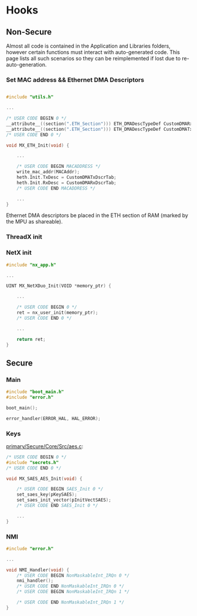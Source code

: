 # Hooks

## Non-Secure

Almost all code is contained in the Application and Libraries folders, however certain functions must interact with auto-generated code. This page lists all such scenarios so they can be reimplemented if lost due to re-auto-generation. 

### Set MAC address && Ethernet DMA Descriptors

```C

#include "utils.h"

...

/* USER CODE BEGIN 0 */
__attribute__((section(".ETH_Section"))) ETH_DMADescTypeDef CustomDMARxDscrTab[ETH_RX_DESC_CNT]; /* Ethernet Rx DMA Descriptors */
__attribute__((section(".ETH_Section"))) ETH_DMADescTypeDef CustomDMATxDscrTab[ETH_TX_DESC_CNT]; /* Ethernet Tx DMA Descriptors */
/* USER CODE END 0 */

void MX_ETH_Init(void) {

    ...

    /* USER CODE BEGIN MACADDRESS */
    write_mac_addr(MACAddr);
    heth.Init.TxDesc = CustomDMATxDscrTab;
    heth.Init.RxDesc = CustomDMARxDscrTab;
    /* USER CODE END MACADDRESS */

    ...
}
```

Ethernet DMA descriptors be placed in the ETH section of RAM (marked by the MPU as shareable).

### ThreadX init

### NetX init

```C
#include "nx_app.h"

...

UINT MX_NetXDuo_Init(VOID *memory_ptr) {

    ...

    /* USER CODE BEGIN 0 */
    ret = nx_user_init(memory_ptr);
    /* USER CODE END 0 */

    ...

    return ret;
}
```

## Secure

### Main

```C
#include "boot_main.h"
#include "error.h"

boot_main();

error_handler(ERROR_HAL, HAL_ERROR);
```

### Keys

[primary/Secure/Core/Src/aes.c](primary/Secure/Core/Src/aes.c):

```C
/* USER CODE BEGIN 0 */
#include "secrets.h"
/* USER CODE END 0 */

void MX_SAES_AES_Init(void) {

    /* USER CODE BEGIN SAES_Init 0 */
    set_saes_key(pKeySAES);
    set_saes_init_vector(pInitVectSAES);
    /* USER CODE END SAES_Init 0 */

    ...
}
```

### NMI

```C
#include "error.h"

...

void NMI_Handler(void) {
    /* USER CODE BEGIN NonMaskableInt_IRQn 0 */
    nmi_handler();
    /* USER CODE END NonMaskableInt_IRQn 0 */
    /* USER CODE BEGIN NonMaskableInt_IRQn 1 */

    /* USER CODE END NonMaskableInt_IRQn 1 */
}
```